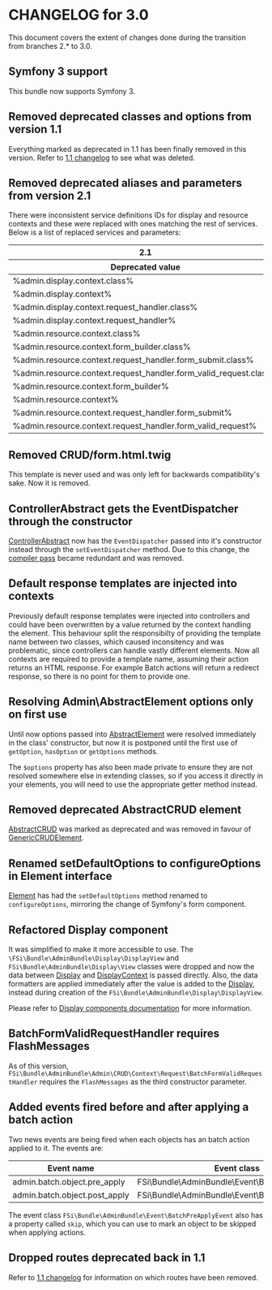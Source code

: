 # CHANGELOG for 3.0

This document covers the extent of changes done during the transition from
branches 2.* to 3.0.

## Symfony 3 support

This bundle now supports Symfony 3.

## Removed deprecated classes and options from version 1.1

Everything marked as deprecated in 1.1 has been finally removed in this version.
Refer to [1.1 changelog](CHANGELOG-1.1.md) to see what was deleted.

## Removed deprecated aliases and parameters from version 2.1

There were inconsistent service definitions IDs for display and resource contexts
and these were replaced with ones matching the rest of services. Below is a list
of replaced services and parameters:

<table>
    <thead>
        <tr>
            <th>2.1</th>
            <th>3.*</th>
        </tr>
        <tr>
            <th>Deprecated value</th>
            <th>New value</th>
        </tr>  
    </thead>
    <tbody>
        <tr>
            <td>%admin.display.context.class%</td>
            <td>%admin.context.display.class%</td>
        </tr>
        <tr>
            <td>%admin.display.context%</td>
            <td>%admin.context.display%</td>
        </tr>
        <tr>
            <td>%admin.display.context.request_handler.class%</td>
            <td>%admin.context.display.request_handler.class%</td>
        </tr>
        <tr>
            <td>%admin.display.context.request_handler%</td>
            <td>%admin.context.display.request_handler%</td>
        </tr>
        <tr>
            <td>%admin.resource.context.class%</td>
            <td>%admin.context.resource.class%</td>
        </tr>
        <tr>
            <td>%admin.resource.context.form_builder.class%</td>
            <td>%admin.context.resource.form_builder.class%</td>
        </tr>
        <tr>
            <td>%admin.resource.context.request_handler.form_submit.class%</td>
            <td>%admin.context.resource.request_handler.form_submit.class%</td>
        </tr>
        <tr>
            <td>%admin.resource.context.request_handler.form_valid_request.class%</td>
            <td>%admin.context.resource.request_handler.form_valid_request.class%</td>
        </tr>
        <tr>
            <td>%admin.resource.context.form_builder%</td>
            <td>%admin.context.resource.form_builder%</td>
        </tr>
        <tr>
            <td>%admin.resource.context%</td>
            <td>%admin.context.resource%</td>
        </tr>
        <tr>
            <td>%admin.resource.context.request_handler.form_submit%</td>
            <td>%admin.context.resource.request_handler.form_submit%</td>
        </tr>
        <tr>
            <td>%admin.resource.context.request_handler.form_valid_request%</td>
            <td>%admin.context.resource.request_handler.form_valid_request%</td>
        </tr>
    </tbody>
</table>

## Removed CRUD/form.html.twig

This template is never used and was only left for backwards compatibility's sake.
Now it is removed.

## ControllerAbstract gets the EventDispatcher through the constructor

[ControllerAbstract](Controller/ControllerAbstract.php) now has the `EventDispatcher`
passed into it's constructor instead through the `setEventDispatcher` method. Due to
this change, the [compiler pass](DependencyInjection/Compiler/SetEventDispatcherPass.php)
became redundant and was removed.

## Default response templates are injected into contexts

Previously default response templates were injected into controllers and could have
been overwritten by a value returned by the context handling the element. This
behaviour split the responsibilty of providing the template name between two 
classes, which caused inconsitency and was problematic, since controllers can
handle vastly different elements. Now all contexts are required to provide a template
name, assuming their action returns an HTML response. For example Batch actions
will return a redirect response, so there is no point for them to provide one.

## Resolving Admin\AbstractElement options only on first use

Until now options passed into [AbstractElement](Admin/AbstractElement.php) were
resolved immediately in the class' constructor, but now it is postponed until
the first use of `getOption`, `hasOption` or `getOptions` methods.

The `$options` property has also been made private to ensure they are not resolved
somewhere else in extending classes, so if you access it directly in your elements, 
you will need to use the appropriate getter method instead.

## Removed deprecated AbstractCRUD element

[AbstractCRUD](Admin/CRUD/AbstractCRUD.php) was marked as deprecated and was removed
in favour of [GenericCRUDElement](Admin/CRUD/GenericCRUDElement.php).

## Renamed setDefaultOptions to configureOptions in Element interface

[Element](Admin/Element.php) has had the `setDefaultOptions` method renamed
to `configureOptions`, mirroring the change of Symfony's form component.

## Refactored Display component

It was simplified to make it more accessible to use. The `\FSi\Bundle\AdminBundle\Display\DisplayView`
and `FSi\Bundle\AdminBundle\Display\View` classes were dropped and now the data between 
[Display](Display/Display.php) and [DisplayContext](Admin/Display/Context/DisplayContext.php)
is passed directly. Also, the data formatters are applied immediately after the
value is added to the [Display](Display/Display.php), instead during creation of
the `FSi\Bundle\AdminBundle\Display\DisplayView`.

Please refer to [Display components documentation](Resources/doc/admin_element_display.md) for
more information.

## BatchFormValidRequestHandler requires FlashMessages

As of this version, `FSi\Bundle\AdminBundle\Admin\CRUD\Context\Request\BatchFormValidRequestHandler`
requires the `FlashMessages` as the third constructor parameter.

## Added events fired before and after applying a batch action

Two news events are being fired when each objects has an batch action applied to
it. The events are:

<table>
    <thead>
        <tr>
            <th>Event name</th>
            <th>Event class</th>
        </tr>
    </thead>
    <tbody>
        <tr>
            <td>admin.batch.object.pre_apply</td>
            <td>FSi\Bundle\AdminBundle\Event\BatchPreApplyEvent</td>
        </tr>
        <tr>
            <td>admin.batch.object.post_apply</td>
            <td>FSi\Bundle\AdminBundle\Event\BatchEvent</td>
        </tr>
    </tbody>
</table>    

The event class `FSi\Bundle\AdminBundle\Event\BatchPreApplyEvent` also has a property
called `skip`, which you can use to mark an object to be skipped when applying actions.

## Dropped routes deprecated back in 1.1

Refer to [1.1 changelog](CHANGELOG-1.1.md) for information on which routes have been removed.
